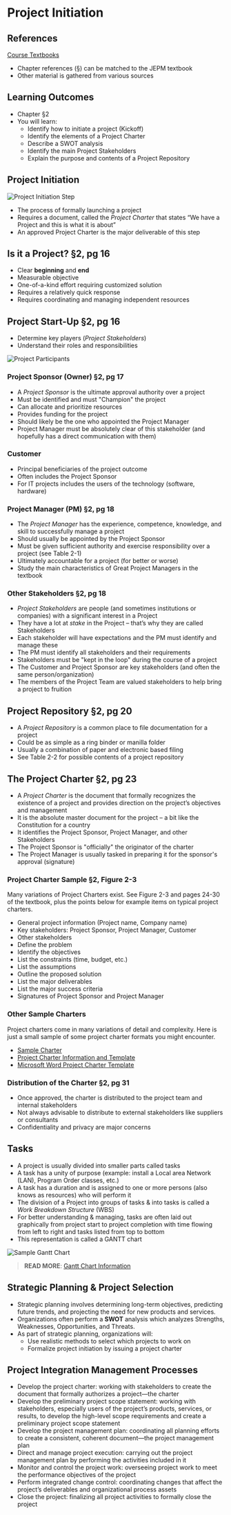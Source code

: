 # Project Initiation #

## References

[Course Textbooks](textbooks.md)

- Chapter references (&sect;) can be matched to the JEPM textbook
- Other material is gathered from various sources

## Learning Outcomes ##
- Chapter &sect;2
- You will learn:
	- Identify how to initiate a project (Kickoff)
	- Identify the elements of a Project Charter
	- Describe a SWOT analysis
	- Identify the main Project Stakeholders
	- Explain the purpose and contents of a Project Repository
	
## Project Initiation ##

![Project Initiation Step][4steps-pm-init]

- The process of formally launching a project
- Requires a document, called the _Project Charter_ that states “We have a Project and this is what it is about”
- An approved Project Charter is the major deliverable of this step

## Is it a Project? &sect;2, pg 16 ##

- Clear __beginning__ and __end__
- Measurable objective
- One-of-a-kind effort requiring customized solution
- Requires a relatively quick response
- Requires coordinating and managing independent resources

## Project Start-Up &sect;2, pg 16 ##

- Determine key players (_Project Stakeholders_)
- Understand their roles and responsibilities

![Project Participants][project-participants]

### Project Sponsor (Owner) &sect;2, pg 17 ###

- A _Project Sponsor_ is the ultimate approval authority over a project
- Must be identified and must "Champion" the project
- Can allocate and prioritize resources
- Provides funding for the project
- Should likely be the one who appointed the Project Manager
- Project Manager must be absolutely clear of this stakeholder (and hopefully has a direct communication with them)

### Customer ###

- Principal beneficiaries of the project outcome
- Often includes the Project Sponsor
- For IT projects includes the users of the technology (software, hardware)

### Project Manager (PM) &sect;2, pg 18 ###

- The _Project Manager_ has the experience, competence, knowledge, and skill to successfully manage a project
- Should usually be appointed by the Project Sponsor
- Must be given sufficient authority and exercise responsibility over a project (see Table 2-1)
- Ultimately accountable for a project (for better or worse)
- Study the main characteristics of Great Project Managers in the textbook

### Other Stakeholders &sect;2, pg 18 ###

- _Project Stakeholders_ are people (and sometimes institutions or companies) with a significant interest in a Project
- They have a lot at _stake_ in the Project – that’s why they are called Stakeholders
- Each stakeholder will have expectations and the PM must identify and manage these
- The PM must identify all stakeholders and their requirements
- Stakeholders must be "kept in the loop" during the course of a project  
- The Customer and Project Sponsor are key stakeholders (and often the same person/organization)
- The members of the Project Team are valued stakeholders to help bring a project to fruition

## Project Repository &sect;2, pg 20 ##

- A _Project Repository_ is a common place to file documentation for a project
- Could be as simple as a ring binder or manilla folder
- Usually a combination of paper and electronic based filing
- See Table 2-2 for possible contents of a project repository

## The Project Charter &sect;2, pg 23 ##

- A _Project Charter_ is the document that formally recognizes the existence of a project and provides direction on the project’s objectives and management
- It is the absolute master document for the project – a bit like the Constitution for a country
- It identifies the Project Sponsor, Project Manager, and other Stakeholders
- The Project Sponsor is "officially" the originator of the charter
- The Project Manager is usually tasked in preparing it for the sponsor's approval (signature)

### Project Charter Sample &sect;2, Figure 2-3 ###

Many variations of Project Charters exist. See Figure 2-3 and pages 24-30 of the textbook, plus the points below for example items on typical project charters.

- General project information (Project name, Company name)
- Key stakeholders: Project Sponsor, Project Manager, Customer
- Other stakeholders
- Define the problem
- Identify the objectives
- List the constraints (time, budget, etc.)
- List the assumptions
- Outline the proposed solution
- List the major deliverables
- List the major success criteria
- Signatures of Project Sponsor and Project Manager

### Other Sample Charters ###

Project charters come in many variations of detail and complexity. Here is just a small sample of some project charter formats you might encounter.

- [Sample Charter][charter1]
- [Project Charter Information and Template][charter3]
- [Microsoft Word Project Charter Template][charter2]

### Distribution of the Charter &sect;2, pg 31 ###

- Once approved, the charter is distributed to the project team and internal stakeholders
- Not always advisable to distribute to external stakeholders like suppliers or consultants
- Confidentiality and privacy are major concerns

## Tasks ##

- A project is usually divided into smaller parts called tasks
- A task has a unity of purpose (example: install a Local area Network (LAN), Program Order classes, etc.)
- A task has a duration and is assigned to one or more persons (also knows as resources) who will perform it
- The division of a Project into groups of tasks & into tasks is called a _Work Breakdown Structure_ (WBS)
- For better understanding & managing, tasks are often laid out graphically from project start to project completion with time flowing from left to right and tasks listed from top to bottom
- This representation is called a GANTT chart

![Sample Gantt Chart][gantt]

> __READ MORE__: [Gantt Chart Information][gantt-read]

## Strategic Planning & Project Selection ##

- Strategic planning involves determining long-term objectives, predicting future trends, and projecting the need for new products and services.
- Organizations often perform a __SWOT__ analysis which analyzes Strengths, Weaknesses, Opportunities, and Threats.
- As part of strategic planning, organizations will:
	- Use realistic methods to select which projects to work on
	- Formalize project initiation by issuing a project charter

## Project Integration Management Processes ##

- Develop the project charter: working with stakeholders to create the document that formally authorizes a project—the charter
- Develop the preliminary project scope statement: working with stakeholders, especially users of the project’s products, services, or results, to develop the high-level scope requirements and create a preliminary project scope statement
- Develop the project management plan: coordinating all planning efforts to create a consistent, coherent document—the project management plan
- Direct and manage project execution: carrying out the project management plan by performing the activities included in it
- Monitor and control the project work: overseeing project work to meet the performance objectives of the project
- Perform integrated change control: coordinating changes that affect the project’s deliverables and organizational process assets
- Close the project: finalizing all project activities to formally close the project

[4steps-pm-init]: https://s3-us-west-2.amazonaws.com/oosa-wiki/uploads/images/4steps-pm-init.png

[gantt]: http://www.gantt.com/images/image005.gif
[gantt-read]: http://www.gantt.com

[charter1]: https://s3-us-west-2.amazonaws.com/oosa-wiki/uploads/pdf/charters.pdf
[charter2]: http://office.microsoft.com/en-ca/templates/project-charter-TC001141418.aspx
[charter3]: http://www.pmdocuments.com/project-initiation-documents/project-charter-document/

[project-participants]: https://s3-us-west-2.amazonaws.com/oosa-wiki/uploads/images/project-participants.png
